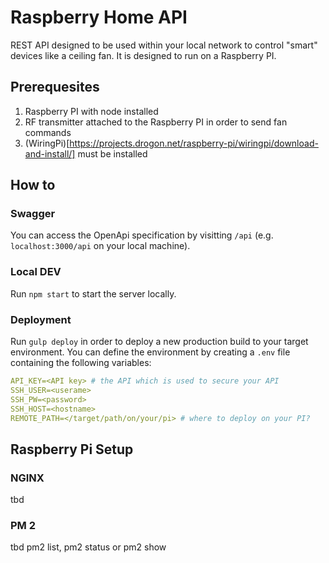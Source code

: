 # Raspberry Home API

REST API designed to be used within your local network to control "smart" devices like a ceiling fan. It is designed to run on a Raspberry PI.

## Prerequesites

1. Raspberry PI with node installed
2. RF transmitter attached to the Raspberry PI in order to send fan commands
3. (WiringPi)[https://projects.drogon.net/raspberry-pi/wiringpi/download-and-install/] must be installed

## How to

### Swagger

You can access the OpenApi specification by visitting `/api` (e.g. `localhost:3000/api` on your local machine).

### Local DEV

Run `npm start` to start the server locally.

### Deployment

Run `gulp deploy` in order to deploy a new production build to your target environment. 
You can define the environment by creating a `.env` file containing the following variables:

```yaml
API_KEY=<API key> # the API which is used to secure your API 
SSH_USER=<userame> 
SSH_PW=<password>
SSH_HOST=<hostname>
REMOTE_PATH=</target/path/on/your/pi> # where to deploy on your PI?
```


## Raspberry Pi Setup

### NGINX 
tbd

### PM 2

tbd
pm2 list, pm2 status or pm2 show
